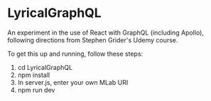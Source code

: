 # LyricalGraphQL

An experiment in the use of React with GraphQL (including Apollo), following directions from Stephen Grider's Udemy course.

To get this up and running, follow these steps:

1) cd LyricalGraphQL
2) npm install
3) In server.js, enter your own MLab URI
4) npm run dev